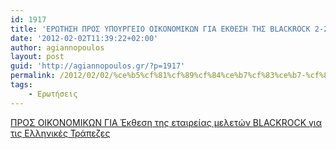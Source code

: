 ```yaml
---
id: 1917
title: 'ΕΡΩΤΗΣΗ ΠΡΟΣ ΥΠΟΥΡΓΕΙΟ ΟΙΚΟΝΟΜΙΚΩΝ ΓΙΑ ΕΚΘΕΣΗ ΤΗΣ ΒLACKROCK 2-2-2012'
date: '2012-02-02T11:39:22+02:00'
author: agiannopoulos
layout: post
guid: 'http://agiannopoulos.gr/?p=1917'
permalink: /2012/02/02/%ce%b5%cf%81%cf%89%cf%84%ce%b7%cf%83%ce%b7-%cf%80%cf%81%ce%bf%cf%83-%cf%85%cf%80%ce%bf%cf%85%cf%81%ce%b3%ce%b5%ce%b9%ce%bf-%ce%bf%ce%b9%ce%ba%ce%bf%ce%bd%ce%bf%ce%bc%ce%b9%ce%ba%cf%89%ce%bd-%ce%b3/
tags:
    - Ερωτήσεις
---
```


[ΠΡΟΣ ΟΙΚΟΝΟΜΙΚΩΝ ΓΙΑ Έκθεση της εταιρείας μελετών ΒLACKROCK για τις Ελληνικές Τράπεζες](/wp-content/uploads/2012/04/cf80cf81cebfcf83-cebfceb9cebacebfcebdcebfcebcceb9cebacf89cebd-ceb3ceb9ceb1-ceadcebaceb8ceb5cf83ceb7-cf84ceb7cf82-ceb5cf84ceb1ceb9cf81.doc)